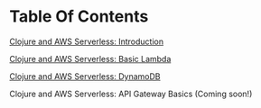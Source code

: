 Table Of Contents
=================

[Clojure and AWS Serverless: Introduction](https://medium.com/@jamesleonis/clojure-and-aws-serverless-introduction-8a1c51a1415d)

[Clojure and AWS Serverless: Basic Lambda](https://medium.com/@jamesleonis/clojure-and-aws-serverless-basic-lambda-201b60183d6d)

[Clojure and AWS Serverless: DynamoDB](https://medium.com/@jamesleonis/clojure-in-aws-serverless-dynamodb-cd5ed29027a5)

Clojure and AWS Serverless: API Gateway Basics (Coming soon!)
